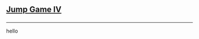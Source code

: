 <h2><a href="https://leetcode.com/problems/jump-game-iv/submissions/909607275/">Jump Game IV</a></h2><h3></h3><hr>hello